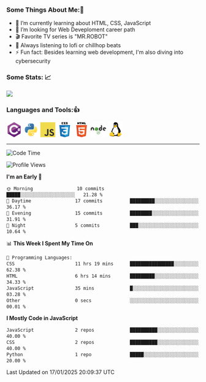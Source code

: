 ### Some Things About Me:👋
- 🌱 I’m currently learning about HTML, CSS, JavaScript
- 🤔 I’m looking for Web Deveploment career path
- 🎬 Favorite TV series is "MR.ROBOT"
- 🎵 Always listening to lofi or chillhop beats
- ⚡ Fun fact: Besides learning web development, I'm also diving into cybersecurity

### Some Stats: 📈
<a href="https://github.com/anuraghazra/convoychat">
  <img height=150 align="center" src="https://github-readme-stats.vercel.app/api/top-langs?username=simon068&layout=compact&langs_count=8&card_width=320"/>
</a>

### Languages and Tools:👍
<p align="left">
  <img src="https://raw.githubusercontent.com/devicons/devicon/master/icons/csharp/csharp-original.svg" alt="csharp" width="40" height="40"/>
  <img src="https://raw.githubusercontent.com/devicons/devicon/master/icons/python/python-original.svg" alt="python" width="40" height="40"/>
  <img src="https://raw.githubusercontent.com/devicons/devicon/master/icons/javascript/javascript-original.svg" alt="javascript" width="40" height="40"/>
  <img src="https://raw.githubusercontent.com/devicons/devicon/master/icons/css3/css3-original-wordmark.svg" alt="css3" width="40" height="40"/>
  <img src="https://raw.githubusercontent.com/devicons/devicon/master/icons/html5/html5-original-wordmark.svg" alt="html5" width="40" height="40"/>
  <!-- <img src="https://raw.githubusercontent.com/devicons/devicon/master/icons/dot-net/dot-net-original-wordmark.svg" alt="dotnet" width="40" height="40"/> -->
  <!-- <img src="https://raw.githubusercontent.com/devicons/devicon/master/icons/mysql/mysql-original-wordmark.svg" alt="mysql" width="40" height="40"/> -->
  <img src="https://raw.githubusercontent.com/devicons/devicon/master/icons/nodejs/nodejs-original-wordmark.svg" alt="nodejs" width="40" height="40"/>
  <img src="https://raw.githubusercontent.com/devicons/devicon/master/icons/linux/linux-original.svg" alt="linux" width="40" height="40"/>
</p>

***

<!--START_SECTION:waka-->
![Code Time](http://img.shields.io/badge/Code%20Time-297%20hrs%2039%20mins-blue)

![Profile Views](http://img.shields.io/badge/Profile%20Views-0-blue)

**I'm an Early 🐤** 

```text
🌞 Morning                10 commits          █████░░░░░░░░░░░░░░░░░░░░   21.28 % 
🌆 Daytime                17 commits          █████████░░░░░░░░░░░░░░░░   36.17 % 
🌃 Evening                15 commits          ████████░░░░░░░░░░░░░░░░░   31.91 % 
🌙 Night                  5 commits           ███░░░░░░░░░░░░░░░░░░░░░░   10.64 % 
```


📊 **This Week I Spent My Time On** 

```text
💬 Programming Languages: 
CSS                      11 hrs 19 mins      ████████████████░░░░░░░░░   62.38 % 
HTML                     6 hrs 14 mins       █████████░░░░░░░░░░░░░░░░   34.33 % 
JavaScript               35 mins             █░░░░░░░░░░░░░░░░░░░░░░░░   03.28 % 
Other                    0 secs              ░░░░░░░░░░░░░░░░░░░░░░░░░   00.01 % 
```

**I Mostly Code in JavaScript** 

```text
JavaScript               2 repos             ██████████░░░░░░░░░░░░░░░   40.00 % 
CSS                      2 repos             ██████████░░░░░░░░░░░░░░░   40.00 % 
Python                   1 repo              █████░░░░░░░░░░░░░░░░░░░░   20.00 % 
```




 Last Updated on 17/01/2025 20:09:37 UTC
<!--END_SECTION:waka-->

<!--
**simon068/simon068** is a ✨ _special_ ✨ repository because its `README.md` (this file) appears on your GitHub profile.

Here are some ideas to get you started:

- 🔭 I’m currently working on ...
- 🌱 I’m currently learning ...
- 👯 I’m looking to collaborate on ...
- 🤔 I’m looking for help with ...
- 💬 Ask me about ...
- 📫 How to reach me: ...
- 😄 Pronouns: ...
- ⚡ Fun fact: ...
-->
